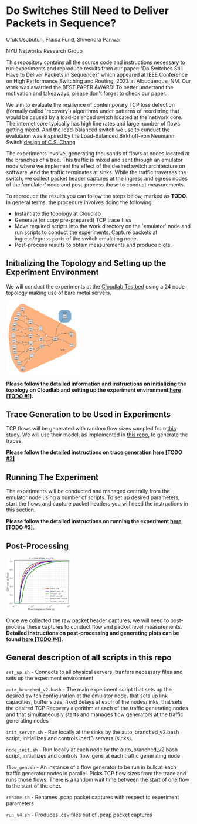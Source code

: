 # Do Switches Still Need to Deliver Packets in Sequence?

Ufuk Usubütün, Fraida Fund, Shivendra Panwar

NYU Networks Research Group

This repository contains all the source code and instructions necessary to run experiments and reproduce results from our paper: 'Do Switches Still Have to Deliver Packets in Sequence?' which appeared at IEEE Conference on High Performance Switching and Routing, 2023 at Albuquerque, NM. Our work was awarded the BEST PAPER AWARD! To better undertand the motivation and takeaways, please don't forget to check our paper.

We aim to evaluate the resilience of contemporary TCP loss detection (formally called 'recovery') algorithms under patterns of reordering that would be caused by a load-balanced switch located at the network core. The internet core typically has high line rates and large number of flows getting mixed. And the load-balanced switch we use to cunduct the evalutaion was inspired by the Load-Balanced Birkhoff-von Neumann Switch [design of C.S. Chang](https://web.stanford.edu/class/ee384y/Handouts/BVN-Switches-Chang.pdf)

The experiments involve, generating thousands of flows at nodes located at the branches of a tree. This traffic is mixed and sent through an emulator node where we implement the effect of the desired switch architecture on software. And the traffic terminates at sinks. While the traffic traverses the switch, we collect packet header captures at the ingress and egress nodes of the 'emulator' node and post-process those to conduct measurements.

To reproduce the results you can follow the steps below, marked as **TODO**. In general terms, the procedure involves doing the following:

* Instantiate the topology at Cloudlab
* Generate (or copy pre-prepared) TCP trace files
* Move required scripts into the work directory on the 'emulator' node and run scripts to conduct the experiments. Capture packets at ingress/egress ports of the switch emulating node.
* Post-process results to obtain measurements and produce plots.


## Initializing the Topology and Setting up the Experiment Environment

We will conduct the experiments at the [Cloudlab Testbed](https://www.cloudlab.us/) using a 24 node topology making use of bare metal servers. 

<img src="https://github.com/ufukusubutun/Reordering_Switch/blob/main/docs/topo.png"  width="40%" >

**Please follow the detailed information and instructions on initializing the topology on Cloudlab and setting up the experiment environment [here [TODO #1]](https://github.com/ufukusubutun/Reordering_Switch/blob/main/docs/topology.md#initializing-the-topology-and-setting-up-the-experiment-environment).**


## Trace Generation to be Used in Experiments

TCP flows will be generated with random flow sizes sampled from [this](https://arxiv.org/abs/1809.03486) study. We will use their model, as implemented in [this repo](https://github.com/piotrjurkiewicz/flow-models), to generate the traces.

**Please follow the detailed instructions on trace generation [here [TODO #2]](https://github.com/ufukusubutun/Reordering_Switch/blob/main/docs/trace_gen.md#trace-generation-to-be-used-in-experiments)**

## Running The Experiment

The experiments will be conducted and managed centrally from the emulator node using a number of scripts. To set up desired parameters, start the flows and capture packet headers you will need the instructions in this section.

**Please follow the detailed instructions on running the experiment [here [TODO #3]](https://github.com/ufukusubutun/Reordering_Switch/blob/main/docs/exp_run.md#running-the-experiment).**


## Post-Processing

<img src="https://github.com/ufukusubutun/Reordering_Switch/blob/main/docs/plot.png"  width="35%" >

Once we collected the raw packet header captures, we will need to post-process these captures to conduct flow and packet level measurements. **Detailed instructions on post-processing and generating plots can be found [here [TODO #4]](https://github.com/ufukusubutun/Reordering_Switch/blob/main/docs/post_p.md#post-processing).**

## General description of all scripts in this repo

`set_up.sh` - Connects to all physical servers, tranfers necessary files and sets up the experiment environment

`auto_branched_v2.bash` - The main experiment script that sets up the desired switch configuration at the emulator node, that sets up link capacities, buffer sizes, fixed delays at each of the nodes/links, that sets the desired TCP Recovery algorithm at each of the traffic generating nodes and that simultaneously starts and manages flow generators at the traffic generating nodes

`init_server.sh` - Run locally at the sinks by the auto_branched_v2.bash script, initiallizes and controls iperf3 servers (sinks).

`node_init.sh` - Run locally at each node by the auto_branched_v2.bash script, initiallizes and controls flow_gens at each traffic generating node

`flow_gen.sh` - An instance of a flow generator to be run in bulk at each traffic generator nodes in parallel. Picks TCP flow sizes from the trace and runs those flows. There is a random wait time between the start of one flow to the start of the oher.

`rename.sh` - Renames .pcap packet captures with respect to experiment parameters

`run_v4.sh` - Produces .csv files out of .pcap packet captures


